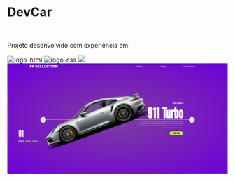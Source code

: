 <h1>DevCar</h1>
<br>
<p>Projeto desenvolvido com experiência em:</p>
<img src="https://img.shields.io/badge/HTML5-E34F26?style=for-the-badge&logo=html5&logoColor=white" alt="logo-html" witdh="130px">
<img src="https://img.shields.io/badge/CSS3-1572B6?style=for-the-badge&logo=css3&logoColor=white" alt="logo-css" width="100px"> 
<img src="https://img.shields.io/badge/JavaScript-323330?style=for-the-badge&logo=javascript&logoColor=F7DF1E" width="150px">

<img src="https://github.com/GuilhermeRisso/Dev-Cars/blob/master/img/Desktop%20Screenshot%202024.12.14%20-%2013.56.39.54.png?raw=true">

